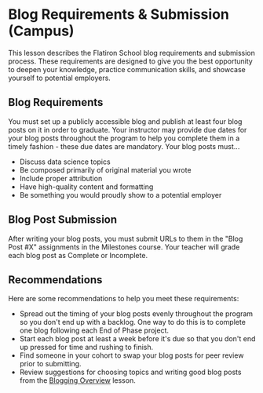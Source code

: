 # Blog Requirements & Submission (Campus)

This lesson describes the Flatiron School blog requirements and submission process. These requirements are designed to give you the best opportunity to deepen your knowledge, practice communication skills, and showcase yourself to potential employers.

## Blog Requirements

You must set up a publicly accessible blog and publish at least four blog posts on it in order to graduate. Your instructor may provide due dates for your blog posts throughout the program to help you complete them in a timely fashion - these due dates are mandatory. Your blog posts must...

* Discuss data science topics
* Be composed primarily of original material you wrote
* Include proper attribution
* Have high-quality content and formatting
* Be something you would proudly show to a potential employer

## Blog Post Submission

After writing your blog posts, you must submit URLs to them in the "Blog Post #X" assignments in the Milestones course. Your teacher will grade each blog post as Complete or Incomplete.

## Recommendations

Here are some recommendations to help you meet these requirements:

* Spread out the timing of your blog posts evenly throughout the program so you don't end up with a backlog. One way to do this is to complete one blog following each End of Phase project.
* Start each blog post at least a week before it's due so that you don't end up pressed for time and rushing to finish.
* Find someone in your cohort to swap your blog posts for peer review prior to submitting.
* Review suggestions for choosing topics and writing good blog posts from the [Blogging Overview][] lesson.

[Blogging Overview]: https://github.com/learn-co-curriculum/dsc-blogging-overview
